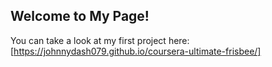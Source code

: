 ## Welcome to My Page!
You can take a look at my first project here: [https://johnnydash079.github.io/coursera-ultimate-frisbee/]
